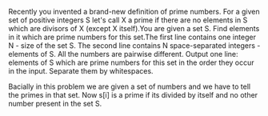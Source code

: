 Recently you invented a brand-new definition of prime numbers. For a given set of positive 
integers S let's call X a prime if there are no elements in S which are divisors of X 
(except X itself).You are given a set S. Find elements in it which are prime numbers for 
this set.The first line contains one integer N - size of the set S. The second line contains
N space-separated integers - elements of S. All the numbers are pairwise different.
Output one line: elements of S which are prime numbers for this set in the order they occur
in the input. Separate them by whitespaces.

Bacially in this problem we are given a set of numbers and we have to tell the primes in that set.
Now s[i] is a prime if its divided by itself and no other number present in the set S.
  